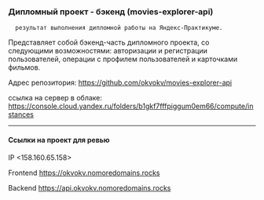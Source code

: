 ###  Дипломный проект - бэкенд (movies-explorer-api) 

      результат выполнения дипломной работы на Яндекс-Практикуме.

Представляет собой бэкенд-часть дипломного проекта, со следующими возможностями: авторизации и регистрации пользователей, операции с профилем пользователей и карточками фильмов.  
  

Адрес репозитория: https://github.com/okvokv/movies-explorer-api


ссылка на сервер в облаке:	
https://console.cloud.yandex.ru/folders/b1gkf7fffpiggum0em66/compute/instances

---------------------------------------------------------------------------------

####   Ссылки на проект для ревью

IP <158.160.65.158>

Frontend  https://okvokv.nomoredomains.rocks

Backend   https://api.okvokv.nomoredomains.rocks 
